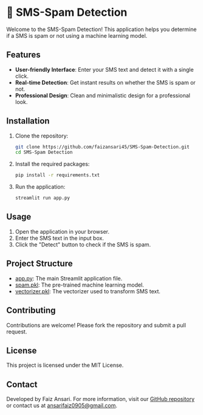 # 📧 SMS-Spam Detection

Welcome to the SMS-Spam Detection! This application helps you determine if a SMS is spam or not using a machine learning model.

## Features

- **User-friendly Interface**: Enter your SMS text and detect it with a single click.
- **Real-time Detection**: Get instant results on whether the SMS is spam or not.
- **Professional Design**: Clean and minimalistic design for a professional look.

## Installation

1. Clone the repository:
    ```bash
    git clone https://github.com/faizansari45/SMS-Spam-Detection.git
    cd SMS-Spam Detection
    ```

2. Install the required packages:
    ```bash
    pip install -r requirements.txt
    ```

3. Run the application:
    ```bash
    streamlit run app.py
    ```

## Usage

1. Open the application in your browser.
2. Enter the SMS text in the input box.
3. Click the "Detect" button to check if the SMS is spam.

## Project Structure

- [app.py](http://_vscodecontentref_/0): The main Streamlit application file.
- [spam.pkl](http://_vscodecontentref_/1): The pre-trained machine learning model.
- [vectorizer.pkl](http://_vscodecontentref_/2): The vectorizer used to transform SMS text.


## Contributing

Contributions are welcome! Please fork the repository and submit a pull request.

## License

This project is licensed under the MIT License.

## Contact

Developed by Faiz Ansari. For more information, visit our [GitHub repository](https://github.com/faizansari45/SMS-Spam-Detection.git) or contact us at ansarifaiz0905@gmail.com.
